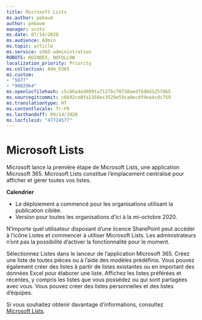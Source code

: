 ```yaml
---
title: Microsoft Lists
ms.author: pebaum
author: pebaum
manager: scotv
ms.date: 07/14/2020
ms.audience: Admin
ms.topic: article
ms.service: o365-administration
ROBOTS: NOINDEX, NOFOLLOW
localization_priority: Priority
ms.collection: Adm_O365
ms.custom:
- "5677"
- "9002964"
ms.openlocfilehash: c5c66a4ed0891a7127bcf0730aedf6d8d125fdb5
ms.sourcegitcommit: c6692ce0fa1358ec3529e59ca0ecdfdea4cdc759
ms.translationtype: HT
ms.contentlocale: fr-FR
ms.lasthandoff: 09/14/2020
ms.locfileid: "47724577"
---
```

# <a name="microsoft-lists"></a>Microsoft Lists

Microsoft lance la première étape de Microsoft Lists, une application Microsoft 365. Microsoft Lists constitue l’emplacement centralisé pour afficher et gérer toutes vos listes.  
  
**Calendrier**  

- Le déploiement a commencé pour les organisations utilisant la publication ciblée.
- Version pour toutes les organisations d’ici à la mi-octobre 2020.

N’importe quel utilisateur disposant d’une licence SharePoint peut accéder à l’icône Listes et commencer à utiliser Microsoft Lists. Les administrateurs n’ont pas la possibilité d’activer la fonctionnalité pour le moment.
 
Sélectionnez Listes dans le lanceur de l’application Microsoft 365. Créez une liste de toutes pièces ou à l’aide des modèles prédéfinis. Vous pouvez également créer des listes à partir de listes existantes ou en important des données Excel pour élaborer une liste. Affichez les listes préférées et récentes, y compris les listes que vous possédez ou qui sont partagées avec vous. Vous pouvez créer des listes personnelles et des listes d’équipes.  

Si vous souhaitez obtenir davantage d’informations, consultez [Microsoft Lists](https://aka.ms/microsoftlists).